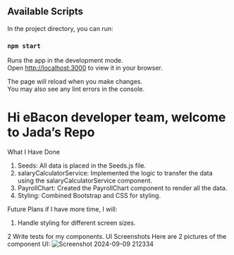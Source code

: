 ## Available Scripts

In the project directory, you can run:

### `npm start`

Runs the app in the development mode.\
Open [http://localhost:3000](http://localhost:3000) to view it in your browser.

The page will reload when you make changes.\
You may also see any lint errors in the console.

# Hi eBacon developer team, welcome to Jada’s Repo 

What I Have Done
1. Seeds: All data is placed in the Seeds.js file.
2. salaryCalculatorService: Implemented the logic to transfer the data using the salaryCalculatorService  component.
3. PayrollChart: Created the PayrollChart  component to render all the data.
4. Styling: Combined Bootstrap and CSS for styling.
   
Future Plans if I have more time, I will:

1. Handle styling for different screen sizes.

2 Write tests for my components.
UI Screenshots
Here are 2 pictures of the component UI:
![Screenshot 2024-09-09 212334](https://github.com/user-attachments/assets/7d2d712a-072c-4ae6-b398-3894f34d2f84)
